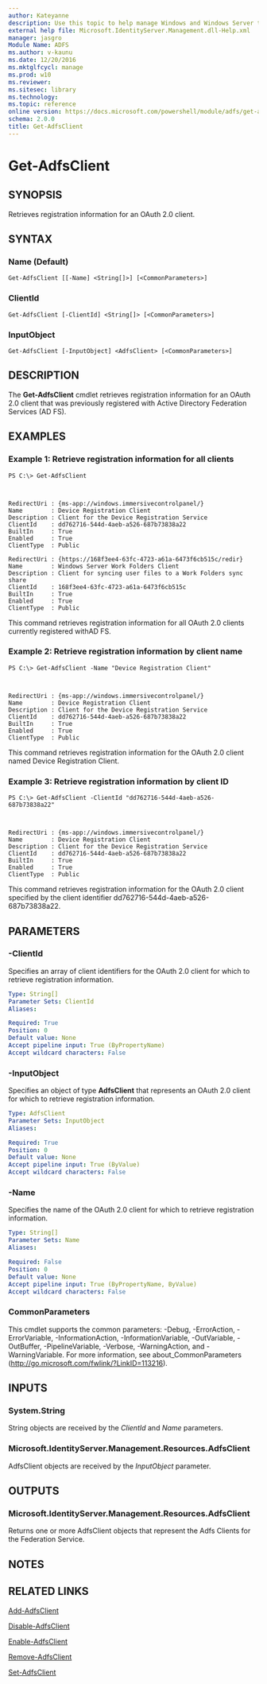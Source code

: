 ```yaml
---
author: Kateyanne
description: Use this topic to help manage Windows and Windows Server technologies with Windows PowerShell.
external help file: Microsoft.IdentityServer.Management.dll-Help.xml
manager: jasgro
Module Name: ADFS
ms.author: v-kaunu
ms.date: 12/20/2016
ms.mktglfcycl: manage
ms.prod: w10
ms.reviewer: 
ms.sitesec: library
ms.technology: 
ms.topic: reference
online version: https://docs.microsoft.com/powershell/module/adfs/get-adfsclient?view=windowsserver2022-ps&wt.mc_id=ps-gethelp
schema: 2.0.0
title: Get-AdfsClient
---
```


# Get-AdfsClient

## SYNOPSIS
Retrieves registration information for an OAuth 2.0 client.

## SYNTAX

### Name (Default)
```
Get-AdfsClient [[-Name] <String[]>] [<CommonParameters>]
```

### ClientId
```
Get-AdfsClient [-ClientId] <String[]> [<CommonParameters>]
```

### InputObject
```
Get-AdfsClient [-InputObject] <AdfsClient> [<CommonParameters>]
```

## DESCRIPTION
The **Get-AdfsClient** cmdlet retrieves registration information for an OAuth 2.0 client that was previously registered with Active Directory Federation Services (AD FS).

## EXAMPLES

### Example 1: Retrieve registration information for all clients
```
PS C:\> Get-AdfsClient



RedirectUri : {ms-app://windows.immersivecontrolpanel/}
Name        : Device Registration Client
Description : Client for the Device Registration Service
ClientId    : dd762716-544d-4aeb-a526-687b73838a22
BuiltIn     : True
Enabled     : True
ClientType  : Public

RedirectUri : {https://168f3ee4-63fc-4723-a61a-6473f6cb515c/redir}
Name        : Windows Server Work Folders Client
Description : Client for syncing user files to a Work Folders sync share
ClientId    : 168f3ee4-63fc-4723-a61a-6473f6cb515c
BuiltIn     : True
Enabled     : True
ClientType  : Public
```

This command retrieves registration information for all OAuth 2.0 clients currently registered withAD FS.

### Example 2: Retrieve registration information by client name
```
PS C:\> Get-AdfsClient -Name "Device Registration Client"



RedirectUri : {ms-app://windows.immersivecontrolpanel/}
Name        : Device Registration Client
Description : Client for the Device Registration Service
ClientId    : dd762716-544d-4aeb-a526-687b73838a22
BuiltIn     : True
Enabled     : True
ClientType  : Public
```

This command retrieves registration information for the OAuth 2.0 client named Device Registration Client.

### Example 3: Retrieve registration information by client ID
```
PS C:\> Get-AdfsClient -ClientId "dd762716-544d-4aeb-a526-687b73838a22"



RedirectUri : {ms-app://windows.immersivecontrolpanel/}
Name        : Device Registration Client
Description : Client for the Device Registration Service
ClientId    : dd762716-544d-4aeb-a526-687b73838a22
BuiltIn     : True
Enabled     : True
ClientType  : Public
```

This command retrieves registration information for the OAuth 2.0 client specified by the client identifier dd762716-544d-4aeb-a526-687b73838a22.

## PARAMETERS

### -ClientId
Specifies an array of client identifiers for the OAuth 2.0 client for which to retrieve registration information.

```yaml
Type: String[]
Parameter Sets: ClientId
Aliases: 

Required: True
Position: 0
Default value: None
Accept pipeline input: True (ByPropertyName)
Accept wildcard characters: False
```

### -InputObject
Specifies an object of type **AdfsClient** that represents an OAuth 2.0 client for which to retrieve registration information.

```yaml
Type: AdfsClient
Parameter Sets: InputObject
Aliases: 

Required: True
Position: 0
Default value: None
Accept pipeline input: True (ByValue)
Accept wildcard characters: False
```

### -Name
Specifies the name of the OAuth 2.0 client for which to retrieve registration information.

```yaml
Type: String[]
Parameter Sets: Name
Aliases: 

Required: False
Position: 0
Default value: None
Accept pipeline input: True (ByPropertyName, ByValue)
Accept wildcard characters: False
```

### CommonParameters
This cmdlet supports the common parameters: -Debug, -ErrorAction, -ErrorVariable, -InformationAction, -InformationVariable, -OutVariable, -OutBuffer, -PipelineVariable, -Verbose, -WarningAction, and -WarningVariable. For more information, see about_CommonParameters (http://go.microsoft.com/fwlink/?LinkID=113216).

## INPUTS

### System.String

String objects are received by the *ClientId* and *Name* parameters.

### Microsoft.IdentityServer.Management.Resources.AdfsClient

AdfsClient objects are received by the *InputObject* parameter.

## OUTPUTS

### Microsoft.IdentityServer.Management.Resources.AdfsClient

Returns one or more AdfsClient objects that represent the Adfs Clients for the Federation Service.

## NOTES

## RELATED LINKS

[Add-AdfsClient](./Add-AdfsClient.md)

[Disable-AdfsClient](./Disable-AdfsClient.md)

[Enable-AdfsClient](./Enable-AdfsClient.md)

[Remove-AdfsClient](./Remove-AdfsClient.md)

[Set-AdfsClient](./Set-AdfsClient.md)

